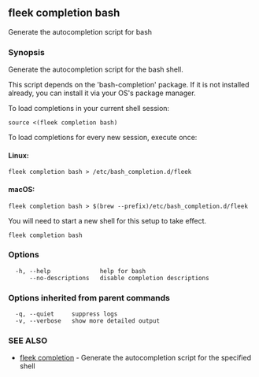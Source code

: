 ## fleek completion bash

Generate the autocompletion script for bash

### Synopsis

Generate the autocompletion script for the bash shell.

This script depends on the 'bash-completion' package.
If it is not installed already, you can install it via your OS's package manager.

To load completions in your current shell session:

	source <(fleek completion bash)

To load completions for every new session, execute once:

#### Linux:

	fleek completion bash > /etc/bash_completion.d/fleek

#### macOS:

	fleek completion bash > $(brew --prefix)/etc/bash_completion.d/fleek

You will need to start a new shell for this setup to take effect.


```
fleek completion bash
```

### Options

```
  -h, --help              help for bash
      --no-descriptions   disable completion descriptions
```

### Options inherited from parent commands

```
  -q, --quiet     suppress logs
  -v, --verbose   show more detailed output
```

### SEE ALSO

* [fleek completion](fleek_completion.md)	 - Generate the autocompletion script for the specified shell

